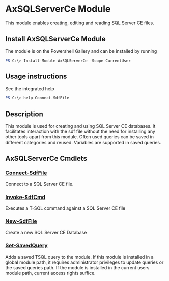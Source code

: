 # AxSQLServerCe Module

This module enables creating, editing and reading SQL Server CE files.

## Install AxSQLServerCe Module

The module is on the Powershell Gallery and can be installed by running

```Powershell
PS C:\> Install-Module AxSQLServerCe -Scope CurrentUser
```

## Usage instructions

See the integrated help

```Powershell
PS C:\> help Connect-SdfFile
```

## Description

This module is used for creating and using SQL Server CE databases. It facilitates interaction with the sdf file without the need for installing any other tools apart from this module. Often used queries can be saved in different categories and reused. Variables are supported in saved queries.

## AxSQLServerCe Cmdlets

### [Connect-SdfFile](docs/Connect-SdfFile.md)

Connect to a SQL Server CE file.

### [Invoke-SdfCmd](docs/Invoke-SdfCmd.md)

Executes a T-SQL command against a SQL Server CE file

### [New-SdfFile](docs/New-SdfFile.md)

Create a new SQL Server CE Database

### [Set-SavedQuery](docs/Set-SavedQuery.md)

Adds a saved TSQL query to the module. If this module is installed in a global module path, it requires administrator privileges to update queries or the saved queries path. If the module is installed in the current users module path, current access rights suffice.